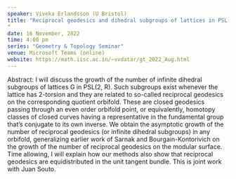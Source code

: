 ```yaml
---
speaker: Viveka Erlandsson (U Bristol)
title: "Reciprocal geodesics and dihedral subgroups of lattices in PSL(2, R) 
"
date: 16 November, 2022
time: 4:00 pm
series: "Geometry & Topology Seminar"
venue: Microsoft Teams (online)
website: https://math.iisc.ac.in/~vvdatar/gt_2022_Aug.html
---
```


Abstract: I will discuss the growth of the number of infinite dihedral subgroups of lattices G in PSL(2, R). Such subgroups exist whenever the lattice 
has 2-torsion and they are related to so-called reciprocal geodesics on the corresponding quotient orbifold.  These are closed geodesics passing 
through an even order orbifold point, or equivalently, homotopy classes of closed curves having a representative in the fundamental group that’s 
conjugate to its own inverse. We obtain the asymptotic growth of the number of reciprocal geodesics (or infinite dihedral subgroups) in any orbifold, 
generalizing earlier work of Sarnak and Bourgain-Kontorivich on the growth of the number of reciprocal geodesics on the modular surface. Time allowing, 
I will explain how our methods also show that reciprocal geodesics are equidistributed in the unit tangent bundle. This is joint work with Juan Souto. 
